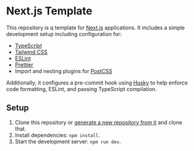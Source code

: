 # Next.js Template

This repository is q template for [Next.js](https://nextjs.org) applications.
It includes a simple development setup including configuration for:

- [TypeScript](https://www.typescriptlang.org)
- [Tailwind CSS](https://tailwindcss.com)
- [ESLint](https://eslint.org)
- [Prettier](https://prettier.io)
- Import and nesting plugins for [PostCSS](https://postcss.org)

Additionally, it configures a pre-commit hook using
[Husky](https://github.com/typicode/husky) to help enforce code formatting,
ESLint, and passing TypeScript compilation.

## Setup

1. Clone this repository or [generate a new repository from it](https://github.com/jclem/next-template/generate) and clone that.
1. Install dependencies: `npm install`.
1. Start the development server: `npm run dev`.
